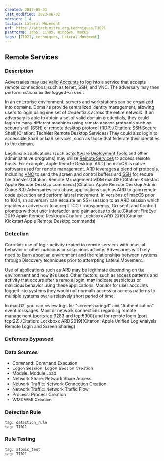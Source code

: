 ```yaml
---
created: 2017-05-31
last_modified: 2023-06-02
version: 1.4
tactics: Lateral Movement
url: https://attack.mitre.org/techniques/T1021
platforms: IaaS, Linux, Windows, macOS
tags: [T1021, techniques, Lateral_Movement]
---
```


## Remote Services

### Description

Adversaries may use [Valid Accounts](https://attack.mitre.org/techniques/T1078) to log into a service that accepts remote connections, such as telnet, SSH, and VNC. The adversary may then perform actions as the logged-on user.

In an enterprise environment, servers and workstations can be organized into domains. Domains provide centralized identity management, allowing users to login using one set of credentials across the entire network. If an adversary is able to obtain a set of valid domain credentials, they could login to many different machines using remote access protocols such as secure shell (SSH) or remote desktop protocol (RDP).(Citation: SSH Secure Shell)(Citation: TechNet Remote Desktop Services) They could also login to accessible SaaS or IaaS services, such as those that federate their identities to the domain. 

Legitimate applications (such as [Software Deployment Tools](https://attack.mitre.org/techniques/T1072) and other administrative programs) may utilize [Remote Services](https://attack.mitre.org/techniques/T1021) to access remote hosts. For example, Apple Remote Desktop (ARD) on macOS is native software used for remote management. ARD leverages a blend of protocols, including [VNC](https://attack.mitre.org/techniques/T1021/005) to send the screen and control buffers and [SSH](https://attack.mitre.org/techniques/T1021/004) for secure file transfer.(Citation: Remote Management MDM macOS)(Citation: Kickstart Apple Remote Desktop commands)(Citation: Apple Remote Desktop Admin Guide 3.3) Adversaries can abuse applications such as ARD to gain remote code execution and perform lateral movement. In versions of macOS prior to 10.14, an adversary can escalate an SSH session to an ARD session which enables an adversary to accept TCC (Transparency, Consent, and Control) prompts without user interaction and gain access to data.(Citation: FireEye 2019 Apple Remote Desktop)(Citation: Lockboxx ARD 2019)(Citation: Kickstart Apple Remote Desktop commands)

### Detection

Correlate use of login activity related to remote services with unusual behavior or other malicious or suspicious activity. Adversaries will likely need to learn about an environment and the relationships between systems through Discovery techniques prior to attempting Lateral Movement. 

Use of applications such as ARD may be legitimate depending on the environment and how it?s used. Other factors, such as access patterns and activity that occurs after a remote login, may indicate suspicious or malicious behavior using these applications. Monitor for user accounts logged into systems they would not normally access or access patterns to multiple systems over a relatively short period of time. 

In macOS, you can review logs for "screensharingd" and "Authentication" event messages. Monitor network connections regarding remote management (ports tcp:3283 and tcp:5900) and for remote login (port tcp:22).(Citation: Lockboxx ARD 2019)(Citation: Apple Unified Log Analysis Remote Login and Screen Sharing)

### Defenses Bypassed



### Data Sources

  - Command: Command Execution
  -  Logon Session: Logon Session Creation
  -  Module: Module Load
  -  Network Share: Network Share Access
  -  Network Traffic: Network Connection Creation
  -  Network Traffic: Network Traffic Flow
  -  Process: Process Creation
  -  WMI: WMI Creation
### Detection Rule

```query
tag: detection_rule
tag: T1021
```

### Rule Testing

```query
tag: atomic_test
tag: T1021
```
